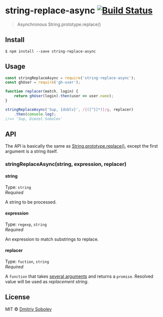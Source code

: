 # string-replace-async [![Build Status](https://travis-ci.org/dsblv/string-replace-async.svg?branch=master)](https://travis-ci.org/dsblv/string-replace-async)

> Asynchronous String.prototype.replace()


## Install

```
$ npm install --save string-replace-async
```


## Usage

```js
const stringReplaceAsync = require('string-replace-async');
const ghUser = require('gh-user');

function replacer(match, login) {
	return ghUser(login).then(user => user.name);
}

stringReplaceAsync('Sup, {dsblv}', /{([^}]*)}/g, replacer)
	.then(console.log);
//=> 'Sup, Dimzel Sobolev'
```


## API

The API is basically the same as [String.prototype.replace()](https://developer.mozilla.org/en-US/docs/Web/JavaScript/Reference/Global_Objects/String/replace), except the first argument is a string itself.

### stringReplaceAsync(string, expression, replacer)

#### string

Type: `string`  
*Required*

A string to be processed.

#### expression

Type: `regexp`, `string`  
*Required*

An expression to match substrings to replace.

#### replacer

Type: `fuction`, `string`  
*Required*

A `function` that takes [several arguments](https://developer.mozilla.org/en-US/docs/Web/JavaScript/Reference/Global_Objects/String/replace#Specifying_a_function_as_a_parameter) and returns a `promise`. Resolved value will be used as *replacement string*.


## License

MIT © [Dmitriy Sobolev](http://github.com/dsblv)
